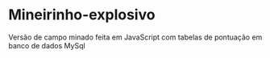 # Mineirinho-explosivo
Versão de campo minado feita em JavaScript com tabelas de pontuação em banco de dados MySql
